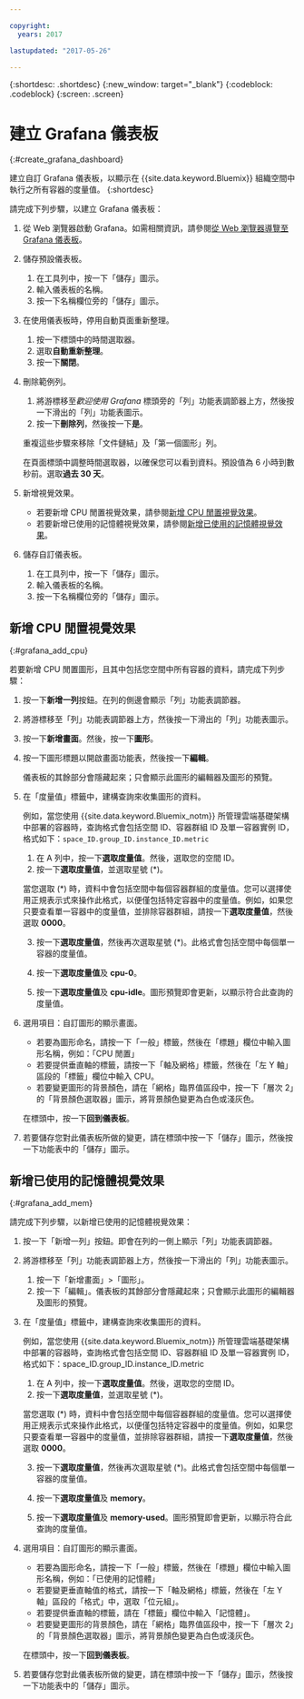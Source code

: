 ```yaml
---

copyright:
  years: 2017

lastupdated: "2017-05-26"

---
```



{:shortdesc: .shortdesc}
{:new_window: target="_blank"}
{:codeblock: .codeblock}
{:screen: .screen}

# 建立 Grafana 儀表板
{:#create_grafana_dashboard}

建立自訂 Grafana 儀表板，以顯示在 {{site.data.keyword.Bluemix}} 組織空間中執行之所有容器的度量值。
{:shortdesc}

請完成下列步驟，以建立 Grafana 儀表板：

1. 從 Web 瀏覽器啟動 Grafana。如需相關資訊，請參閱[從 Web 瀏覽器導覽至 Grafana 儀表板](navigating_grafana.html#launch_grafana_from_browser)。

2. 儲存預設儀表板。

    1. 在工具列中，按一下「儲存」圖示。
    2. 輸入儀表板的名稱。
    3. 按一下名稱欄位旁的「儲存」圖示。
   
3. 在使用儀表板時，停用自動頁面重新整理。 

    1. 按一下標頭中的時間選取器。
    2. 選取**自動重新整理**。
    3. 按一下**關閉**。
 
 5. 刪除範例列。
 
     1. 將游標移至*歡迎使用 Grafana* 標頭旁的「列」功能表調節器上方，然後按一下滑出的「列」功能表圖示。
     2. 按一下**刪除列**，然後按一下**是**。
     
     重複這些步驟來移除「文件鏈結」及「第一個圖形」列。 
     
     在頁面標頭中調整時間選取器，以確保您可以看到資料。預設值為 6 小時到數秒前。選取**過去 30 天**。
     
6. 新增視覺效果。

    * 若要新增 CPU 閒置視覺效果，請參閱[新增 CPU 閒置視覺效果](create_grafana_dashboard.html#grafana_add_cpu)。
    * 若要新增已使用的記憶體視覺效果，請參閱[新增已使用的記憶體視覺效果](create_grafana_dashboard.html#grafana_add_mem)。
        
7. 儲存自訂儀表板。

    1. 在工具列中，按一下「儲存」圖示。
    2. 輸入儀表板的名稱。
    3. 按一下名稱欄位旁的「儲存」圖示。
    

## 新增 CPU 閒置視覺效果
{:#grafana_add_cpu}

若要新增 CPU 閒置圖形，且其中包括您空間中所有容器的資料，請完成下列步驟：

1. 按一下**新增一列**按鈕。在列的側邊會顯示「列」功能表調節器。
    
2. 將游標移至「列」功能表調節器上方，然後按一下滑出的「列」功能表圖示。

3. 按一下**新增畫面**。然後，按一下**圖形**。

4. 按一下圖形標題以開啟畫面功能表，然後按一下**編輯**。 

    儀表板的其餘部分會隱藏起來；只會顯示此圖形的編輯器及圖形的預覽。
    
5. 在「度量值」標籤中，建構查詢來收集圖形的資料。 

    例如，當您使用 {{site.data.keyword.Bluemix_notm}} 所管理雲端基礎架構中部署的容器時，查詢格式會包括空間 ID、容器群組 ID 及單一容器實例 ID，格式如下：`space_ID.group_ID.instance_ID.metric`
        
    1. 在 A 列中，按一下**選取度量值**。然後，選取您的空間 ID。
    2. 按一下**選取度量值**，並選取星號 (\*)。
    
    當您選取 (\*) 時，資料中會包括空間中每個容器群組的度量值。您可以選擇使用正規表示式來操作此格式，以便僅包括特定容器中的度量值。例如，如果您只要查看單一容器中的度量值，並排除容器群組，請按一下**選取度量值**，然後選取 **0000**。
        
    3. 按一下**選取度量值**，然後再次選取星號 (\*)。此格式會包括空間中每個單一容器的度量值。
        
    4. 按一下**選取度量值**及 **cpu-0**。
        
    5. 按一下**選取度量值**及 **cpu-idle**。圖形預覽即會更新，以顯示符合此查詢的度量值。
    
6. 選用項目：自訂圖形的顯示畫面。
    
    * 若要為圖形命名，請按一下「一般」標籤，然後在「標題」欄位中輸入圖形名稱，例如：「CPU 閒置」
    * 若要提供垂直軸的標籤，請按一下「軸及網格」標籤，然後在「左 Y 軸」區段的「標籤」欄位中輸入 CPU。
    * 若要變更圖形的背景顏色，請在「網格」臨界值區段中，按一下「層次 2」的「背景顏色選取器」圖示，將背景顏色變更為白色或淺灰色。
    
    在標頭中，按一下**回到儀表板**。
    
7. 若要儲存您對此儀表板所做的變更，請在標頭中按一下「儲存」圖示，然後按一下功能表中的「儲存」圖示。


## 新增已使用的記憶體視覺效果
{:#grafana_add_mem}

請完成下列步驟，以新增已使用的記憶體視覺效果：

1. 按一下「新增一列」按鈕。即會在列的一側上顯示「列」功能表調節器。
   
2. 將游標移至「列」功能表調節器上方，然後按一下滑出的「列」功能表圖示。

    1. 按一下「新增畫面」>「圖形」。
    2. 按一下「編輯」。儀表板的其餘部分會隱藏起來；只會顯示此圖形的編輯器及圖形的預覽。
    
3. 在「度量值」標籤中，建構查詢來收集圖形的資料。 

    例如，當您使用 {{site.data.keyword.Bluemix_notm}} 所管理雲端基礎架構中部署的容器時，查詢格式會包括空間 ID、容器群組 ID 及單一容器實例 ID，格式如下：space_ID.group_ID.instance_ID.metric
        
    1. 在 A 列中，按一下**選取度量值**。然後，選取您的空間 ID。
    2. 按一下**選取度量值**，並選取星號 (\*)。
    
    當您選取 (\*) 時，資料中會包括空間中每個容器群組的度量值。您可以選擇使用正規表示式來操作此格式，以便僅包括特定容器中的度量值。例如，如果您只要查看單一容器中的度量值，並排除容器群組，請按一下**選取度量值**，然後選取 **0000**。
    
    3. 按一下**選取度量值**，然後再次選取星號 (\*)。此格式會包括空間中每個單一容器的度量值。
        
    4. 按一下**選取度量值**及 **memory**。
        
    5. 按一下**選取度量值**及 **memory-used**。圖形預覽即會更新，以顯示符合此查詢的度量值。
    
6. 選用項目：自訂圖形的顯示畫面。
    
    * 若要為圖形命名，請按一下「一般」標籤，然後在「標題」欄位中輸入圖形名稱，例如：「已使用的記憶體」
    *  若要變更垂直軸值的格式，請按一下「軸及網格」標籤，然後在「左 Y 軸」區段的「格式」中，選取「位元組」。
    * 若要提供垂直軸的標籤，請在「標籤」欄位中輸入「記憶體」。
    * 若要變更圖形的背景顏色，請在「網格」臨界值區段中，按一下「層次 2」的「背景顏色選取器」圖示，將背景顏色變更為白色或淺灰色。
    
    在標頭中，按一下**回到儀表板**。

7. 若要儲存您對此儀表板所做的變更，請在標頭中按一下「儲存」圖示，然後按一下功能表中的「儲存」圖示。

